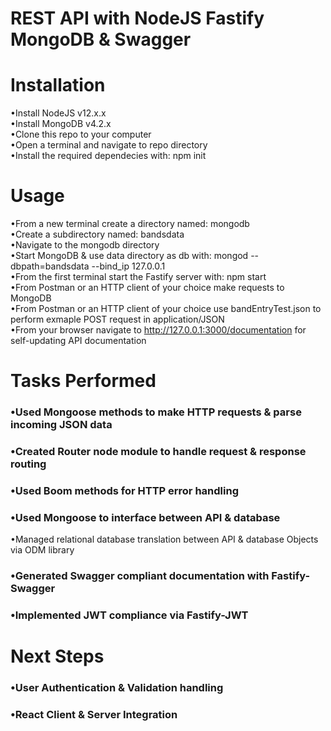 # REST API with NodeJS Fastify MongoDB & Swagger

# Installation   
•Install NodeJS v12.x.x  
•Install MongoDB v4.2.x  
•Clone this repo to your computer    
•Open a terminal and navigate to repo directory    
•Install the required dependecies with: npm init  

# Usage   
•From a new terminal create a directory named: mongodb  
•Create a subdirectory named: bandsdata  
•Navigate to the mongodb directory    
•Start MongoDB & use data directory as db with: mongod --dbpath=bandsdata --bind_ip 127.0.0.1      
•From the first terminal start the Fastify server with: npm start    
•From Postman or an HTTP client of your choice make requests to MongoDB  
•From Postman or an HTTP client of your choice use bandEntryTest.json to perform exmaple POST request in application/JSON  
•From your browser navigate to http://127.0.0.1:3000/documentation for self-updating API documentation


# Tasks Performed  
### •Used Mongoose methods to make HTTP requests & parse incoming JSON data  
### •Created Router node module to handle request & response routing  
### •Used Boom methods for HTTP error handling 
### •Used Mongoose to interface between API & database  
•Managed relational database translation between API & database Objects via ODM library  
### •Generated Swagger compliant documentation with Fastify-Swagger  
### •Implemented JWT compliance via Fastify-JWT

# Next Steps  
### •User Authentication & Validation handling  
### •React Client & Server Integration
